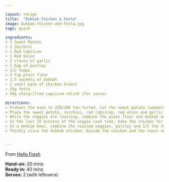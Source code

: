 ```yaml
---

layout: recipe
title:  "Dukkah Chicken & Fetta"
image: dukkah-chicken-and-fetta.jpg
tags: quick

ingredients:
- 1 Sweet Potato
- 1 Zucchini
- 1 Red Capsicum
- 1 Red Onion
- 2 cloves of garlic
- 1 bag of parsley
- 1/2 lemon
- 2 tsp plain flour
- 1.5 sachets of dukkah
- 1 small pack of chicken breast
- 25g fetta
- 50g chargrilled capsicum relish (for sauce)

directions:
- Preheat the oven to 220/200 fan-forced. Cut the sweet potato (unpeeled) into 1cm chunks. Cut the zucchini and red capsicum into 2cm chunks. Cut the red onion into 1cm wedges. Finely chop the garlic (or use a garlic press). Finely chop the parsley leaves. Slice the lemon into wedges. 
- Place the sweet potato, zucchini, red capsicum, red onion and garlic on an over tray lined with baking paper. Drizzle with olive oil and season with a pinch of salt and pepper. Toss to coat, then arrange in a single layer. Roast for 25-30 minutes, or until tender. 
- While the veggies are roasting, combine the plain flour and dukkah on a plate. Rub a drizzle of olive oil over the chicken breast, then turn to coat in the dukkah flour mix. In a large frying pan, heat a drizzle of olive oil over a high heat. Add the dukkah chicken and cook for 2 minutes on each side, or until golden. Transfer to a second oven tray lined with baking paper. 
- In the last 15 minutes of the veggie cook time, bake the chicken for 6-10 minutes (depending on the thickness) or until cooked through. Transfer to a place and set aside to rest for 5 minutes. 
- In a medium bowl, combine the roasted veggies, parsley and 1/2 the fetta. 
- Thickly slice the dukkah chicken. Divide the chicken and the roast vegetable medley between places. Service with the chargrilled capsicum relish and crumble the remaining fetta over the roast veggies. Serve with the lemon wedges. 


---
```


From [Hello Fresh](https://www.hellofresh.com.au/)

**Hand-on:** 20 mins  
**Ready in:** 40 mins  
**Serves:** 2 (with leftovers)  